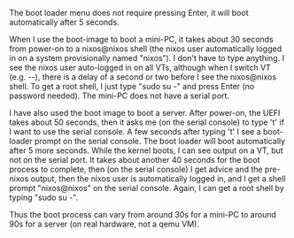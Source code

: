 The boot loader menu does not require pressing Enter, it will boot automatically after 5 seconds.

When I use the boot-image to boot a mini-PC, it takes about 30 seconds from power-on to a nixos@nixos shell (the nixos user automatically logged in on a system provisionally named "nixos"). I don't have to type anything. I see the nixos user auto-logged in on all VTs, although when I switch VT (e.g. <ctrl>-<alt>-<F2>), there is a delay of a second or two before I see the nixos@nixos shell. To get a root shell, I just type "sudo su -" and press Enter (no password needed). The mini-PC does not have  a serial port.

I have also used the boot image to boot a server. After power-on, the UEFI takes about 50 seconds, then it asks me (on the serial console) to type 't' if I want to use the serial console. A few seconds after typing 't' I see a boot-loader prompt on the serial console. The boot loader will boot automatically after 5 more seconds. While the kernel boots, I can see output on a VT, but not on the serial port. It takes about another 40 seconds for the boot process to complete, then (on the serial console) I get advice and the pre-nixos output, then the nixos user is automatically logged in, and I get a shell prompt "nixos@nixos" on the serial console. Again, I can get a root shell by typing "sudo su -".

Thus the boot process can vary from around 30s for a mini-PC to around 90s for a server (on real hardware, not a qemu VM).
